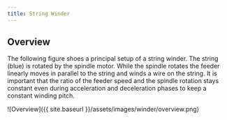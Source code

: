 ```yaml
---
title: String Winder
---
```


## Overview

The following figure shoes a principal setup of a string winder. The string (blue) is rotated by the spindle motor. While the spindle rotates the feeder linearly moves in parallel to the string and winds a wire on the string. It is important that the ratio of the feeder speed and the spindle rotation stays constant even during acceleration and deceleration phases to keep a constant winding pitch. 

![Overview]({{ site.baseurl }}/assets/images/winder/overview.png)

